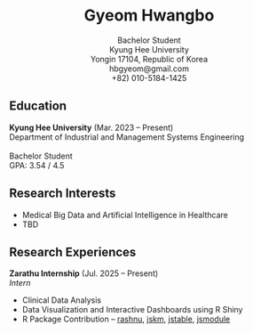 <h1 align="center">Gyeom Hwangbo</h1>
<p align="center">
  Bachelor Student<br>
  Kyung Hee University<br>
  Yongin 17104, Republic of Korea<br>
  hbgyeom@gmail.com<br>
  +82) 010-5184-1425
</p>

## Education
**Kyung Hee University** (Mar. 2023 – Present)<br>
Department of Industrial and Management Systems Engineering<br>
<br>
Bachelor Student<br>
GPA: 3.54 / 4.5<br>

## Research Interests
- Medical Big Data and Artificial Intelligence in Healthcare
- TBD

## Research Experiences
**Zarathu Internship** (Jul. 2025 – Present)<br>
*Intern*<br>
- Clinical Data Analysis<br>
- Data Visualization and Interactive Dashboards using R Shiny<br>
- R Package Contribution – [rashnu](https://github.com/zarathucorp/rashnu), [jskm](https://github.com/jinseob2kim/jskm), [jstable](https://github.com/jinseob2kim/jstable), [jsmodule](https://github.com/jinseob2kim/jsmodule)<br>
